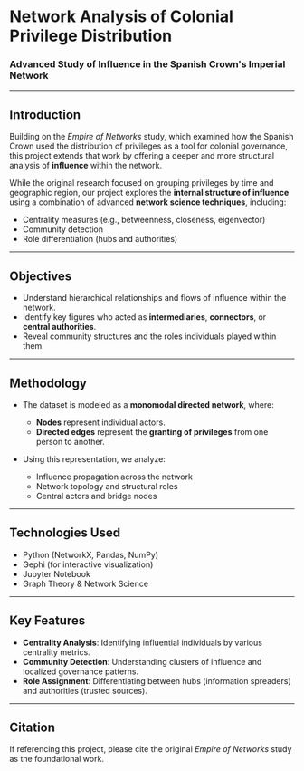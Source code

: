#  Network Analysis of Colonial Privilege Distribution  
### Advanced Study of Influence in the Spanish Crown's Imperial Network

---

##  Introduction

Building on the *Empire of Networks* study, which examined how the Spanish Crown used the distribution of privileges as a tool for colonial governance, this project extends that work by offering a deeper and more structural analysis of **influence** within the network.

While the original research focused on grouping privileges by time and geographic region, our project explores the **internal structure of influence** using a combination of advanced **network science techniques**, including:

- Centrality measures (e.g., betweenness, closeness, eigenvector)
- Community detection
- Role differentiation (hubs and authorities)

---

##  Objectives

- Understand hierarchical relationships and flows of influence within the network.
- Identify key figures who acted as **intermediaries**, **connectors**, or **central authorities**.
- Reveal community structures and the roles individuals played within them.

---

##  Methodology

- The dataset is modeled as a **monomodal directed network**, where:
  - **Nodes** represent individual actors.
  - **Directed edges** represent the **granting of privileges** from one person to another.
  
- Using this representation, we analyze:
  - Influence propagation across the network
  - Network topology and structural roles
  - Central actors and bridge nodes

---

##  Technologies Used

- Python (NetworkX, Pandas, NumPy)
- Gephi (for interactive visualization)
- Jupyter Notebook
- Graph Theory & Network Science

---

##  Key Features

- **Centrality Analysis**: Identifying influential individuals by various centrality metrics.
- **Community Detection**: Understanding clusters of influence and localized governance patterns.
- **Role Assignment**: Differentiating between hubs (information spreaders) and authorities (trusted sources).

---

##  Citation

If referencing this project, please cite the original *Empire of Networks* study as the foundational work.


